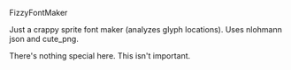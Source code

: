 FizzyFontMaker

Just a crappy sprite font maker (analyzes glyph locations). Uses nlohmann json and cute_png.

There's nothing special here. This isn't important.